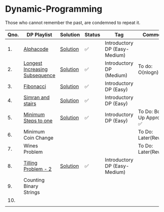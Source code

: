 # Dynamic-Programming
Those who cannot remember the past, are condemned to repeat it.

|Qno.|  DP Playlist | Solution |Status | Tag |Comments |
| ------ | ------------- | -------|------ | ------ | -------- |
|1.| [Alphacode](https://www.spoj.com/problems/ACODE/) | [Solution](https://github.com/anuanu0-0/Recursion_and_Dynamic-Programming/blob/master/Introductory_DP/Alphacode.cpp) | :white_check_mark: |Introductory DP (Easy-Medium)| |
|2.|[Longest Increasing Subsequence](https://leetcode.com/problems/longest-increasing-subsequence/)|[Solution](https://github.com/anuanu0-0/Recursion_and_Dynamic-Programming/blob/master/Introductory_DP/LIS.cpp)|:white_check_mark:|Introductory DP (Medium)| To do: O(nlogn) sol |
|3.|[Fibonacci](https://leetcode.com/problems/fibonacci-number/)|[Solution](https://github.com/anuanu0-0/Recursion_and_Dynamic-Programming/blob/master/Introductory_DP/Fibonacci.cpp)|:white_check_mark:|Introductory DP (Easy)|| 
|4.|[Simran and stairs](https://www.hackerearth.com/practice/basic-programming/recursion/recursion-and-backtracking/practice-problems/algorithm/simran-and-stairs/description/)|[Solution](https://github.com/anuanu0-0/Recursion_and_Dynamic-Programming/blob/master/Introductory_DP/Simran_and_stairs.cpp)|:white_check_mark:|Introductory DP (Easy)||
|5.|[Minimum Steps to one](https://codezen.codingninjas.com/practice/471/852/min-steps-to-one-using-dp)|[Solution](https://github.com/anuanu0-0/Recursion_and_Dynamic-Programming/blob/master/Introductory_DP/MinStepsToOne.cpp)|:white_check_mark:|Introductory DP (Easy)| To Do: Bottom Up Approach :white_check_mark:|
|6.|Minimum Coin Change||||To Do: Later(Revision)|
|7.|Wines Problem||||To Do: Later(Revision)|
|8.|[Tilling Problem - 2](https://github.com/anuanu0-0/Recursion_and_Dynamic-Programming/blob/master/Questions/Tiling%20Problem.md) |[Solution](https://github.com/anuanu0-0/Recursion_and_Dynamic-Programming/blob/master/Introductory_DP/TillingProblem2.cpp)|:white_check_mark: |Introductory DP (Easy-Medium)||
|9.|Counting Binary Strings|||||
|10.||||||
|||||||
